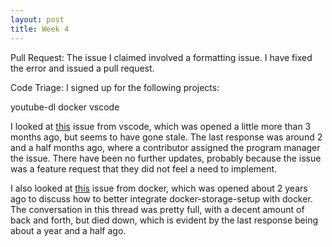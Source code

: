 ```yaml
---
layout: post
title: Week 4
---
```


Pull Request:
The issue I claimed involved a formatting issue. I have fixed the error and issued a pull request.

Code Triage:
I signed up for the following projects:

youtube-dl
docker
vscode

I looked at [this](https://github.com/Microsoft/vscode/issues/39236) issue from vscode, which was opened a little more than 3 months ago,
but seems to have gone stale. The last response was around 2 and a half months ago, where a contributor assigned the program manager the 
issue. There have been no further updates, probably because the issue was a feature request that they did not feel a need to implement.

I also looked at [this](https://github.com/moby/moby/issues/21469) issue from docker, which was opened about 2 years ago to discuss how to better integrate docker-storage-setup with docker. The 
conversation in this thread was pretty full, with a decent amount of back and forth, but died down, which is evident by the last response 
being about a year and a half ago.
